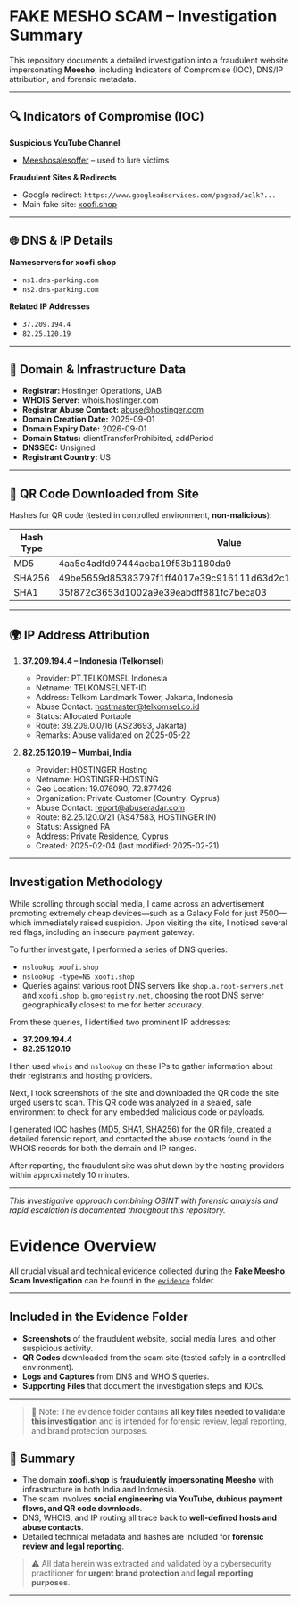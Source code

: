 # FAKE MESHO SCAM – Investigation Summary

This repository documents a detailed investigation into a fraudulent website impersonating **Meesho**, including Indicators of Compromise (IOC), DNS/IP attribution, and forensic metadata.  

---

## 🔍 Indicators of Compromise (IOC)

**Suspicious YouTube Channel**  
- [Meeshosalesoffer](https://www.youtube.com/@Meeshosalesoffer) – used to lure victims

**Fraudulent Sites & Redirects**  
- Google redirect: `https://www.googleadservices.com/pagead/aclk?...`  
- Main fake site: [xoofi.shop](https://xoofi.shop)

---

## 🌐 DNS & IP Details

**Nameservers for xoofi.shop**  
- `ns1.dns-parking.com`  
- `ns2.dns-parking.com`  

**Related IP Addresses**  
- `37.209.194.4`  
- `82.25.120.19`  

---

## 🏢 Domain & Infrastructure Data

- **Registrar:** Hostinger Operations, UAB  
- **WHOIS Server:** whois.hostinger.com  
- **Registrar Abuse Contact:** abuse@hostinger.com  
- **Domain Creation Date:** 2025-09-01  
- **Domain Expiry Date:** 2026-09-01  
- **Domain Status:** clientTransferProhibited, addPeriod  
- **DNSSEC:** Unsigned  
- **Registrant Country:** US  

---

## 📱 QR Code Downloaded from Site

Hashes for QR code (tested in controlled environment, **non-malicious**):  

| Hash Type | Value |
|-----------|-------|
| MD5       | 4aa5e4adfd97444acba19f53b1180da9 |
| SHA256    | 49be5659d85383797f1ff4017e39c916111d63d2c11129f6c79b68c9feaffefe |
| SHA1      | 35f872c3653d1002a9e39eabdff881fc7beca03 |

---

## 🌍 IP Address Attribution

1. **37.209.194.4 – Indonesia (Telkomsel)**  
   - Provider: PT.TELKOMSEL Indonesia  
   - Netname: TELKOMSELNET-ID  
   - Address: Telkom Landmark Tower, Jakarta, Indonesia  
   - Abuse Contact: hostmaster@telkomsel.co.id  
   - Status: Allocated Portable  
   - Route: 39.209.0.0/16 (AS23693, Jakarta)  
   - Remarks: Abuse validated on 2025-05-22  

2. **82.25.120.19 – Mumbai, India**  
   - Provider: HOSTINGER Hosting  
   - Netname: HOSTINGER-HOSTING  
   - Geo Location: 19.076090, 72.877426  
   - Organization: Private Customer (Country: Cyprus)  
   - Abuse Contact: report@abuseradar.com  
   - Route: 82.25.120.0/21 (AS47583, HOSTINGER IN)  
   - Status: Assigned PA  
   - Address: Private Residence, Cyprus  
   - Created: 2025-02-04 (last modified: 2025-02-21)  

---

## Investigation Methodology

While scrolling through social media, I came across an advertisement promoting extremely cheap devices—such as a Galaxy Fold for just ₹500—which immediately raised suspicion. Upon visiting the site, I noticed several red flags, including an insecure payment gateway.

To further investigate, I performed a series of DNS queries:

- `nslookup xoofi.shop`
- `nslookup -type=NS xoofi.shop`
- Queries against various root DNS servers like `shop.a.root-servers.net` and `xoofi.shop b.gmoregistry.net`, choosing the root DNS server geographically closest to me for better accuracy. 

From these queries, I identified two prominent IP addresses:  
- **37.209.194.4**  
- **82.25.120.19**

I then used `whois` and `nslookup` on these IPs to gather information about their registrants and hosting providers.  

Next, I took screenshots of the site and downloaded the QR code the site urged users to scan. This QR code was analyzed in a sealed, safe environment to check for any embedded malicious code or payloads.

I generated IOC hashes (MD5, SHA1, SHA256) for the QR file, created a detailed forensic report, and contacted the abuse contacts found in the WHOIS records for both the domain and IP ranges.

After reporting, the fraudulent site was shut down by the hosting providers within approximately 10 minutes.

---

_This investigative approach combining OSINT with forensic analysis and rapid escalation is documented throughout this repository._

# Evidence Overview

All crucial visual and technical evidence collected during the **Fake Meesho Scam Investigation** can be found in the [`evidence`](./evidence) folder.

---

## Included in the Evidence Folder

- **Screenshots** of the fraudulent website, social media lures, and other suspicious activity.  
- **QR Codes** downloaded from the scam site (tested safely in a controlled environment).  
- **Logs and Captures** from DNS and WHOIS queries.  
- **Supporting Files** that document the investigation steps and IOCs.

---

> 📌 Note: The evidence folder contains **all key files needed to validate this investigation** and is intended for forensic review, legal reporting, and brand protection purposes.


## 📌 Summary

- The domain **xoofi.shop** is **fraudulently impersonating Meesho** with infrastructure in both India and Indonesia.  
- The scam involves **social engineering via YouTube, dubious payment flows, and QR code downloads**.  
- DNS, WHOIS, and IP routing all trace back to **well-defined hosts and abuse contacts**.  
- Detailed technical metadata and hashes are included for **forensic review and legal reporting**.  

> ⚠️ All data herein was extracted and validated by a cybersecurity practitioner for **urgent brand protection** and **legal reporting purposes**.

---
